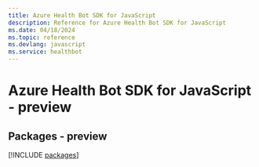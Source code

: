 ```yaml
---
title: Azure Health Bot SDK for JavaScript
description: Reference for Azure Health Bot SDK for JavaScript
ms.date: 04/18/2024
ms.topic: reference
ms.devlang: javascript
ms.service: healthbot
---
```

# Azure Health Bot SDK for JavaScript - preview
## Packages - preview
[!INCLUDE [packages](health-bot-index.md)]